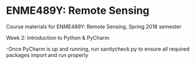 # ENME489Y: Remote Sensing

Course materials for ENME489Y: Remote Sensing, Spring 2018 semester

Week 2: Introduction to Python & PyCharm

-Once PyCharm is up and running, run sanitycheck.py to ensure all required packages import and run properly




